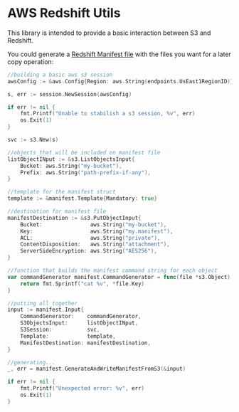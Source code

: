 # AWS Redshift Utils

This library is intended to provide a basic interaction between S3 and Redshift.

You could generate a [Redshift Manifest file](https://docs.aws.amazon.com/redshift/latest/dg/load-from-host-steps-create-manifest.html) with the files you want for a later copy operation:

```go
//building a basic aws s3 session
awsConfig := &aws.Config{Region: aws.String(endpoints.UsEast1RegionID)}

s, err := session.NewSession(awsConfig)

if err != nil {
	fmt.Printf("Unable to stabilish a s3 session, %v", err)
	os.Exit(1)
}

svc := s3.New(s)

//objects that will be included on manifest file
listObjectINput := &s3.ListObjectsInput{
	Bucket: aws.String("my-bucket"),
	Prefix: aws.String("path-prefix-if-any"),
}

//template for the manifest struct
template := &manifest.Template{Mandatory: true}

//destination for manifest file
manifestDestination := &s3.PutObjectInput{
	Bucket:               aws.String("my-bucket"),
	Key:                  aws.String("my.manifest"),
	ACL:                  aws.String("private"),
	ContentDisposition:   aws.String("attachment"),
	ServerSideEncryption: aws.String("AES256"),
}

//function that builds the manifest command string for each object
var commandGenerator manifest.CommandGenerator = func(file *s3.Object) string {
	return fmt.Sprintf("cat %v", *file.Key)
}

//putting all together
input := manifest.Input{
	CommandGenerator:    commandGenerator,
	S3ObjectsInput:      listObjectINput,
	S3Session:           svc,
	Template:            template,
	ManifestDestination: manifestDestination,
}

//generating...
_, err = manifest.GenerateAndWriteManifestFromS3(&input)

if err != nil {
	fmt.Printf("Unexpected error: %v", err)
	os.Exit(1)
}	
```
